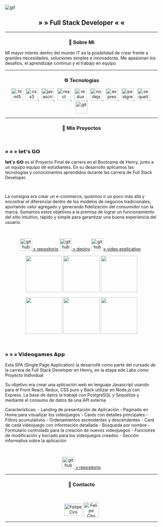 ![gif](https://github.com/LuciaMeyer/LuciaMeyer/blob/main/assets/gif.gif)
<h2 align ='center'> » » Full Stack Developer « « </h2>
<hr/>

<h3 align="center">🖤 Sobre Mi</h3>
<p>Mi mayor interés dentro del mundo IT es la posibilidad de crear frente a grandes necesidades, soluciones simples e innovadoras. Me apasionan los desafíos, el aprendizaje continuo y el trabajo en equipo</p>
<hr/>

<h3 align="center">⚙ Tecnologías</h3>
<p align="center">
<a href="https://www.w3.org/html/" target="_blank"> <img src="https://upload.wikimedia.org/wikipedia/commons/thumb/3/38/HTML5_Badge.svg/600px-HTML5_Badge.svg.png" alt="html5" width="40" height="40"/></a>&nbsp;
<a href="https://www.w3schools.com/css/" target="_blank"> <img src="https://cdn4.iconfinder.com/data/icons/social-media-logos-6/512/121-css3-512.png" alt="css3" width="40" height="40"/> </a>&nbsp;
<a href="https://developer.mozilla.org/en-US/docs/Web/JavaScript" target="_blank"> <img src="https://upload.wikimedia.org/wikipedia/commons/thumb/9/99/Unofficial_JavaScript_logo_2.svg/1024px-Unofficial_JavaScript_logo_2.svg.png" alt="javascript" width="40" height="40"/> </a>&nbsp; 
<a href="https://reactjs.org/" target="_blank"> <img src="https://seeklogo.com/images/R/react-logo-7B3CE81517-seeklogo.com.png" alt="react" width="45" height="40"/> </a>&nbsp; 
<a href="https://redux.js.org" target="_blank"> <img src="https://seeklogo.com/images/R/redux-logo-9CA6836C12-seeklogo.com.png" alt="redux" width="40" height="40"/> </a>&nbsp; 
<a href="https://nodejs.org" target="_blank"> <img src="https://www.vectorlogo.zone/logos/nodejs/nodejs-icon.svg" alt="nodejs" width= "40" height="40"/> </a>&nbsp;
<a href="https://expressjs.com" target="_blank"> <img src="https://www.vectorlogo.zone/logos/expressjs/expressjs-icon.svg" alt="express" width="40" height="40"/> </a>&nbsp; 
<a href="https://www.postgresql.org" target="_blank"> <img src="https://upload.wikimedia.org/wikipedia/commons/thumb/2/29/Postgresql_elephant.svg/1200px-Postgresql_elephant.svg.png" alt="postgresql" width="40" height="40"/> </a>&nbsp; 
<a href="https://sequelize.org" target="_blank"> <img src="https://www.vectorlogo.zone/logos/sequelizejs/sequelizejs-icon.svg" alt="sequelize" width="40" height="40"/> </a>&nbsp;
<a href="https://git-scm.com/" target="_blank"> <img src="https://www.vectorlogo.zone/logos/git-scm/git-scm-icon.svg" alt="git" width="40" height="40"/> </a> 
<hr/>

<h3 align="center">📌 Mis Proyectos</h3>
</a>&nbsp;

<h3 align="left">» » » 𝗹𝗲𝘁'𝘀 𝗚𝗢</h3>
<p>
𝗹𝗲𝘁'𝘀 𝗚𝗢 es el Proyecto Final de carrera en el Bootcamp de Henry, junto a un equipo equipo de estudiantes. En su desarrollo aplicamos las tecnologías y conocimientos aprendidos durante las carrera de Full Stack Developer.
</p>
&nbsp;
<p>
La consigna era crear un e-commerce, quisimos ir un poco más allá y encontrar el diferencial dentro de los modelos de negocios tradicionales, aportando valor agregado y generando fidelización del consumidor con la marca. Sumamos estos objetivos a la premisa de lograr un funcionamiento del sitio intuitivo, rápido y simple para garantizar una buena experiencia del usuario.
</p>
&nbsp;
<p align="center">
<a href="https://github.com/LetTeam22/lets-GO"><img src='https://cdn.jsdelivr.net/npm/simple-icons@3.0.1/icons/github.svg' alt='github' height='40'> » repositorio</a>
<a href="https://pf-let.vercel.app/"><img src='https://res.cloudinary.com/pflet/image/upload/v1664817186/Let/image/circulo_qvq2fh.png' alt='github' height='40'> » deploy</a>
<a href="https://www.youtube.com/watch?v=-TOVqECdiIw"><img src='https://res.cloudinary.com/pflet/image/upload/v1664817345/Let/image/video_odffci.png' alt='github' height='40'>» video explicativo</a>
&nbsp;
  
<p align="center">
  <a><img src="https://res.cloudinary.com/pflet/image/upload/v1664821148/Let/GitHub/1letsGO_f0ozqg.png" height='120'></a>
  <a><img src="https://res.cloudinary.com/pflet/image/upload/v1664821145/Let/GitHub/2letsGO_okinva.png" height='120'></a>
  <a><img src="https://res.cloudinary.com/pflet/image/upload/v1664821145/Let/GitHub/3letsGO_obsp8u.png" height='120'></a>
</p>
<p align="center">
  <a><img src="https://res.cloudinary.com/pflet/image/upload/v1664821146/Let/GitHub/4letsGO-05_nomlku.png" height='120'></a>
  <a><img src="https://res.cloudinary.com/pflet/image/upload/v1664821146/Let/GitHub/5letsGO_fvv8bp.png" height='120'></a>
  <a><img src="https://res.cloudinary.com/pflet/image/upload/v1664821147/Let/GitHub/6letsGO_go0tp0.png" height='120'></a>
</p>
</a>&nbsp;

<h3 align="left">» » » 𝗩𝗶𝗱𝗲𝗼𝗴𝗮𝗺𝗲𝘀 𝗔𝗽𝗽</h3>

<p>
Esta SPA (Single Page Application) la desarrollé como parte del cursado de la carrera de Full Stack Developer en Henry, en la etapa ede Labs como Proyecto Individual
</p>
<p>
Su objetivo era crear una aplicación web en lenguaje Javascript usando para el Front React, Redux, CSS puro y Back utilizar  en Node.js con Express. La base de datos la trabajé con PostgreSQL y Sequelize y mediante el consumo de datos de una API externa
</p>
<p>
Características:
- Landing de presentación de Aplicación
- Paginado en Home para visualizar los videojuegos
- Cards con detalles principales 
- Filtros acumulativos
- Ordenamientos ascendentes y descendentes
- Card de cada videojuego con información detallada 
- Búsqueda por nombre
- Formulario controlado para la creación de nuevos videojuegos
- Funciones de modificación y borrado para los videojuegos creados
- Sección informativa sobre la aplicación
</p>
&nbsp;
<p align="center">
<a href="https://github.com/LuciaMeyer/Video-Games-App"><img src='https://cdn.jsdelivr.net/npm/simple-icons@3.0.1/icons/github.svg' alt='github' height='40'> » repositorio</a>
<!-- <p>
  <a><img src="https://res.cloudinary.com/pflet/image/upload/v1664821148/Let/GitHub/1letsGO_f0ozqg.png" height='120'></a>
  <a><img src="https://res.cloudinary.com/pflet/image/upload/v1664821145/Let/GitHub/2letsGO_okinva.png" height='120'></a>
  <a><img src="https://res.cloudinary.com/pflet/image/upload/v1664821145/Let/GitHub/3letsGO_obsp8u.png" height='120'></a>
</p>
<p>
  <a><img src="https://res.cloudinary.com/pflet/image/upload/v1664821146/Let/GitHub/4letsGO-05_nomlku.png" height='120'></a>
  <a><img src="https://res.cloudinary.com/pflet/image/upload/v1664821146/Let/GitHub/5letsGO_fvv8bp.png" height='120'></a>
  <a><img src="https://res.cloudinary.com/pflet/image/upload/v1664821147/Let/GitHub/6letsGO_go0tp0.png" height='120'></a>
</p> -->
<hr/>
<h3 align="center">📩 Contacto</h3>
&nbsp;

<p align="center">
<a href="https://www.linkedin.com/in/lucia-meyer-65633a143/"><img align="center" src="https://www.vectorlogo.zone/logos/linkedin/linkedin-icon.svg" alt="Felipe Ciro LinkedIn Profile" height="40" width="60" /></a>
<a href="mailto:luciameyer1603@gmail.com"><img align="center" src="https://www.vectorlogo.zone/logos/gmail/gmail-icon.svg" alt="Felipe Ciro Gmail" height="50" width="50" /></a>
<hr/>
